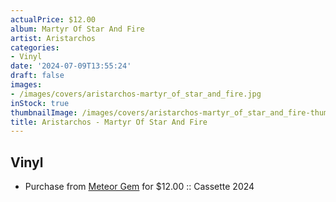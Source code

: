 ```yaml
---
actualPrice: $12.00
album: Martyr Of Star And Fire
artist: Aristarchos
categories:
- Vinyl
date: '2024-07-09T13:55:24'
draft: false
images:
- /images/covers/aristarchos-martyr_of_star_and_fire.jpg
inStock: true
thumbnailImage: /images/covers/aristarchos-martyr_of_star_and_fire-thumb.jpg
title: Aristarchos - Martyr Of Star And Fire
---
```


## Vinyl
* Purchase from [Meteor Gem](https://meteor-gem.com/products/aristarchos-martyr-of-star-and-fire-tape) for $12.00 :: Cassette 2024
